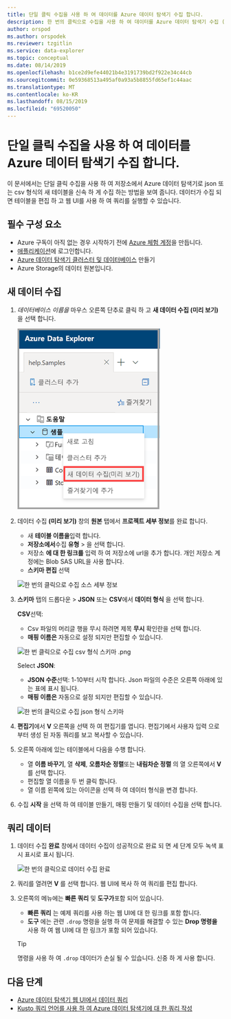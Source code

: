 ```yaml
---
title: 단일 클릭 수집을 사용 하 여 데이터를 Azure 데이터 탐색기 수집 합니다.
description: 한 번의 클릭으로 수집을 사용 하 여 데이터를 Azure 데이터 탐색기 수집 (로드) 하는 방법에 대해 알아봅니다.
author: orspod
ms.author: orspodek
ms.reviewer: tzgitlin
ms.service: data-explorer
ms.topic: conceptual
ms.date: 08/14/2019
ms.openlocfilehash: b1ce2d9efe44021b4e3191739bd2f922e34c44cb
ms.sourcegitcommit: 0e59368513a495af0a93a5b8855fd65ef1c44aac
ms.translationtype: MT
ms.contentlocale: ko-KR
ms.lasthandoff: 08/15/2019
ms.locfileid: "69520050"
---
```

# <a name="use-one-click-ingestion-to-ingest-data-into-azure-data-explorer"></a>단일 클릭 수집을 사용 하 여 데이터를 Azure 데이터 탐색기 수집 합니다.

이 문서에서는 단일 클릭 수집을 사용 하 여 저장소에서 Azure 데이터 탐색기로 json 또는 csv 형식의 새 테이블을 신속 하 게 수집 하는 방법을 보여 줍니다. 데이터가 수집 되 면 테이블을 편집 하 고 웹 UI를 사용 하 여 쿼리를 실행할 수 있습니다.

## <a name="prerequisites"></a>필수 구성 요소

* Azure 구독이 아직 없는 경우 시작하기 전에 [Azure 체험 계정](https://azure.microsoft.com/free/)을 만듭니다.
* [애플리케이션](https://dataexplorer.azure.com/)에 로그인합니다.
* [Azure 데이터 탐색기 클러스터 및 데이터베이스](create-cluster-database-portal.md) 만들기
* Azure Storage의 데이터 원본입니다.

## <a name="ingest-new-data"></a>새 데이터 수집

1. *데이터베이스 이름을* 마우스 오른쪽 단추로 클릭 하 고 **새 데이터 수집 (미리 보기)** 을 선택 합니다.

    ![웹 UI에서 한 번 클릭으로 수집을 선택 합니다.](media/ingest-data-one-click/one-click-ingestion-in-webui.png)   
 
1. 데이터 수집 **(미리 보기)** 창의 **원본** 탭에서 **프로젝트 세부 정보**를 완료 합니다.

    * 새 **테이블 이름을**입력 합니다. 
    * **저장소에서**수집 **유형** > 을 선택 합니다.
    * 저장소 **에 대 한 링크를** 입력 하 여 저장소에 url을 추가 합니다. 개인 저장소 계정에는 Blob SAS URL을 사용 합니다. 
    * **스키마 편집** 선택
 
    ![한 번의 클릭으로 수집 소스 세부 정보](media/ingest-data-one-click/one-click-ingestion-source.png) 

1. **스키마** 탭의 드롭다운 > **JSON** 또는 **CSV**에서 **데이터 형식** 을 선택 합니다. 
   
   **CSV**선택:
    * Csv 파일의 머리글 행을 무시 하려면 제목 **무시** 확인란을 선택 합니다.    
    * **매핑 이름은** 자동으로 설정 되지만 편집할 수 있습니다.

    ![한 번 클릭으로 수집 csv 형식 스키마 .png](media/ingest-data-one-click/one-click-csv-format.png)

   Select **JSON**:
    * **JSON 수준**선택: 1-10부터 시작 합니다. Json 파일의 수준은 오른쪽 아래에 있는 표에 표시 됩니다. 
    * **매핑 이름은** 자동으로 설정 되지만 편집할 수 있습니다.

    ![한 번의 클릭으로 수집 json 형식 스키마](media/ingest-data-one-click/one-click-json-format.png)  

1. **편집기**에서 **V** 오른쪽을 선택 하 여 편집기를 엽니다. 편집기에서 사용자 입력 으로부터 생성 된 자동 쿼리를 보고 복사할 수 있습니다. 

1.  오른쪽 아래에 있는 테이블에서 다음을 수행 합니다. 
    * 열 **이름 바꾸기**, 열 **삭제**, **오름차순 정렬**또는 **내림차순 정렬** 의 열 오른쪽에서 **V** 를 선택 합니다.
    * 편집할 열 이름을 두 번 클릭 합니다.
    * 열 이름 왼쪽에 있는 아이콘을 선택 하 여 데이터 형식을 변경 합니다. 

1. 수집 **시작** 을 선택 하 여 테이블 만들기, 매핑 만들기 및 데이터 수집을 선택 합니다.
 
## <a name="query-data"></a>쿼리 데이터

1. 데이터 수집 **완료** 창에서 데이터 수집이 성공적으로 완료 되 면 세 단계 모두 녹색 표시 표시로 표시 됩니다. 
 
    ![한 번의 클릭으로 데이터 수집 완료](media/ingest-data-one-click/one-click-data-ingestion-complete.png)

1. 쿼리를 열려면 **V** 를 선택 합니다. 웹 UI에 복사 하 여 쿼리를 편집 합니다.

1. 오른쪽의 메뉴에는 **빠른 쿼리** 및 **도구가**포함 되어 있습니다. 

    * **빠른 쿼리** 는 예제 쿼리를 사용 하는 웹 UI에 대 한 링크를 포함 합니다.
    * **도구** 에는 관련 `.drop` 명령을 실행 하 여 문제를 해결할 수 있는 **Drop 명령을** 사용 하 여 웹 UI에 대 한 링크가 포함 되어 있습니다.

    > [!TIP]
    > 명령을 사용 하 여 `.drop` 데이터가 손실 될 수 있습니다. 신중 하 게 사용 합니다.

## <a name="next-steps"></a>다음 단계

* [Azure 데이터 탐색기 웹 UI에서 데이터 쿼리](web-query-data.md)
* [Kusto 쿼리 언어를 사용 하 여 Azure 데이터 탐색기에 대 한 쿼리 작성](write-queries.md)
